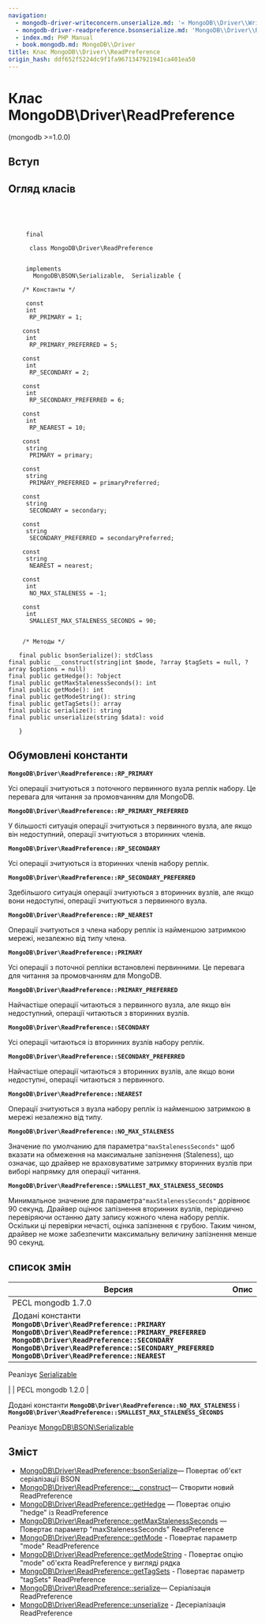 ```yaml
---
navigation:
  - mongodb-driver-writeconcern.unserialize.md: '« MongoDB\\Driver\\WriteConcern::unserialize'
  - mongodb-driver-readpreference.bsonserialize.md: 'MongoDB\\Driver\\ReadPreference::bsonSerialize »'
  - index.md: PHP Manual
  - book.mongodb.md: MongoDB\\Driver
title: Клас MongoDB\\Driver\\ReadPreference
origin_hash: ddf652f5224dc9f1fa9671347921941ca401ea50
---
```

# Клас MongoDB\\Driver\\ReadPreference

(mongodb >=1.0.0)

## Вступ

## Огляд класів

```classsynopsis


    
    
     final
     
      class MongoDB\Driver\ReadPreference
     

     implements 
       MongoDB\BSON\Serializable,  Serializable {
    
    /* Константы */
    
     const
     int
      RP_PRIMARY = 1;

    const
     int
      RP_PRIMARY_PREFERRED = 5;

    const
     int
      RP_SECONDARY = 2;

    const
     int
      RP_SECONDARY_PREFERRED = 6;

    const
     int
      RP_NEAREST = 10;

    const
     string
      PRIMARY = primary;

    const
     string
      PRIMARY_PREFERRED = primaryPreferred;

    const
     string
      SECONDARY = secondary;

    const
     string
      SECONDARY_PREFERRED = secondaryPreferred;

    const
     string
      NEAREST = nearest;

    const
     int
      NO_MAX_STALENESS = -1;

    const
     int
      SMALLEST_MAX_STALENESS_SECONDS = 90;


    /* Методы */
    
   final public bsonSerialize(): stdClass
final public __construct(string|int $mode, ?array $tagSets = null, ?array $options = null)
final public getHedge(): ?object
final public getMaxStalenessSeconds(): int
final public getMode(): int
final public getModeString(): string
final public getTagSets(): array
final public serialize(): string
final public unserialize(string $data): void

   }
```

## Обумовлені константи

**`MongoDB\Driver\ReadPreference::RP_PRIMARY`**

Усі операції зчитуються з поточного первинного вузла реплік набору. Це перевага для читання за промовчанням для MongoDB.

**`MongoDB\Driver\ReadPreference::RP_PRIMARY_PREFERRED`**

У більшості ситуація операції зчитуються з первинного вузла, але якщо він недоступний, операції зчитуються з вторинних членів.

**`MongoDB\Driver\ReadPreference::RP_SECONDARY`**

Усі операції зчитуються із вторинних членів набору реплік.

**`MongoDB\Driver\ReadPreference::RP_SECONDARY_PREFERRED`**

Здебільшого ситуація операції зчитуються з вторинних вузлів, але якщо вони недоступні, операції зчитуються з первинного вузла.

**`MongoDB\Driver\ReadPreference::RP_NEAREST`**

Операції зчитуються з члена набору реплік із найменшою затримкою мережі, незалежно від типу члена.

**`MongoDB\Driver\ReadPreference::PRIMARY`**

Усі операції з поточної репліки встановлені первинними. Це перевага для читання за промовчанням для MongoDB.

**`MongoDB\Driver\ReadPreference::PRIMARY_PREFERRED`**

Найчастіше операції читаються з первинного вузла, але якщо він недоступний, операції читаються з вторинних вузлів.

**`MongoDB\Driver\ReadPreference::SECONDARY`**

Усі операції читаються із вторинних вузлів набору реплік.

**`MongoDB\Driver\ReadPreference::SECONDARY_PREFERRED`**

Найчастіше операції читаються з вторинних вузлів, але якщо вони недоступні, операції читаються з первинного.

**`MongoDB\Driver\ReadPreference::NEAREST`**

Операції зчитуються з вузла набору реплік із найменшою затримкою в мережі незалежно від типу.

**`MongoDB\Driver\ReadPreference::NO_MAX_STALENESS`**

Значение по умолчанию для параметра`"maxStalenessSeconds"` щоб вказати на обмеження на максимальне запізнення (Staleness), що означає, що драйвер не враховуватиме затримку вторинних вузлів при виборі напрямку для операції читання.

**`MongoDB\Driver\ReadPreference::SMALLEST_MAX_STALENESS_SECONDS`**

Минимальное значение для параметра`"maxStalenessSeconds"` дорівнює 90 секунд. Драйвер оцінює запізнення вторинних вузлів, періодично перевіряючи останню дату запису кожного члена набору реплік. Оскільки ці перевірки нечасті, оцінка запізнення є грубою. Таким чином, драйвер не може забезпечити максимальну величину запізнення менше 90 секунд.

## список змін

| Версия | Опис |
| --- | --- |
| PECL mongodb 1.7.0 |  |
| Додані константи **`MongoDB\Driver\ReadPreference::PRIMARY`** **`MongoDB\Driver\ReadPreference::PRIMARY_PREFERRED`** **`MongoDB\Driver\ReadPreference::SECONDARY`** **`MongoDB\Driver\ReadPreference::SECONDARY_PREFERRED`** **`MongoDB\Driver\ReadPreference::NEAREST`** |  |

Реалізує [Serializable](class.serializable.md)

| | PECL mongodb 1.2.0 |

Додані константи **`MongoDB\Driver\ReadPreference::NO_MAX_STALENESS`** і **`MongoDB\Driver\ReadPreference::SMALLEST_MAX_STALENESS_SECONDS`**

Реалізує [MongoDB\\BSON\\Serializable](class.mongodb-bson-serializable.md)

## Зміст

-   [MongoDB\\Driver\\ReadPreference::bsonSerialize](mongodb-driver-readpreference.bsonserialize.md)— Повертає об'єкт серіалізації BSON
-   [MongoDB\\Driver\\ReadPreference::\_\_construct](mongodb-driver-readpreference.construct.md)— Створити новий ReadPreference
-   [MongoDB\\Driver\\ReadPreference::getHedge](mongodb-driver-readpreference.gethedge.md) — Повертає опцію "hedge" із ReadPreference
-   [MongoDB\\Driver\\ReadPreference::getMaxStalenessSeconds](mongodb-driver-readpreference.getmaxstalenessseconds.md) — Повертає параметр "maxStalenessSeconds" ReadPreference
-   [MongoDB\\Driver\\ReadPreference::getMode](mongodb-driver-readpreference.getmode.md) - Повертає параметр "mode" ReadPreference
-   [MongoDB\\Driver\\ReadPreference::getModeString](mongodb-driver-readpreference.getmodestring.md) - Повертає опцію "mode" об'єкта ReadPreference у вигляді рядка
-   [MongoDB\\Driver\\ReadPreference::getTagSets](mongodb-driver-readpreference.gettagsets.md) - Повертає параметр "tagSets" ReadPreference
-   [MongoDB\\Driver\\ReadPreference::serialize](mongodb-driver-readpreference.serialize.md)— Серіалізація ReadPreference
-   [MongoDB\\Driver\\ReadPreference::unserialize](mongodb-driver-readpreference.unserialize.md) \- Десеріалізація ReadPreference
